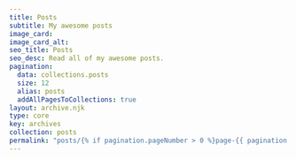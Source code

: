 ```yaml
---
title: Posts
subtitle: My awesome posts
image_card:
image_card_alt:
seo_title: Posts
seo_desc: Read all of my awesome posts.
pagination:
  data: collections.posts
  size: 12
  alias: posts
  addAllPagesToCollections: true
layout: archive.njk
type: core
key: archives
collection: posts
permalink: "posts/{% if pagination.pageNumber > 0 %}page-{{ pagination.pageNumber + 1 }}/{% endif %}index.html"
---
```

